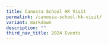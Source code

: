 ```yaml
---
title: Canossa School HK Visit
permalink: /canossa-school-hk-visit/
variant: markdown
description: ""
third_nav_title: 2024 Events
---
```

